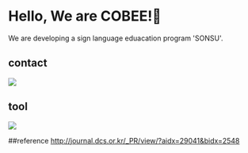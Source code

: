 # Hello, We are COBEE!👋

We are developing a sign language eduacation program 'SONSU'.

## contact
[![](https://img.shields.io/badge/-gmail-grey?logo=gmail)](mailto:"teamcobee@gmail.com")


## tool
<img src="https://img.shields.io/badge/React-61DAFB?style=flat-square&logo=react&logoColor=FFFFFF"/>

##reference
http://journal.dcs.or.kr/_PR/view/?aidx=29041&bidx=2548

